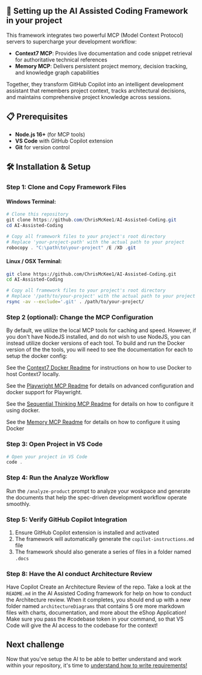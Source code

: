 ## 🚀 Setting up the AI Assisted Coding Framework in your project

This framework integrates two powerful MCP (Model Context Protocol) servers to supercharge your development workflow:

- **Context7 MCP**: Provides live documentation and code snippet retrieval for authoritative technical references
- **Memory MCP**: Delivers persistent project memory, decision tracking, and knowledge graph capabilities

Together, they transform GitHub Copilot into an intelligent development assistant that remembers project context, tracks architectural decisions, and maintains comprehensive project knowledge across sessions.

## 📋 Prerequisites

- **Node.js 16+** (for MCP tools)
- **VS Code** with GitHub Copilot extension
- **Git** for version control

## 🛠️ Installation & Setup

### Step 1: Clone and Copy Framework Files
#### Windows Terminal:
```powershell
# Clone this repository
git clone https://github.com/ChrisMcKee1/AI-Assisted-Coding.git
cd AI-Assisted-Coding

# Copy all framework files to your project's root directory
# Replace 'your-project-path' with the actual path to your project
robocopy . "C:\path\to\your-project" /E /XD .git
```

#### Linux / OSX Terminal:
```bash
git clone https://github.com/ChrisMcKee1/AI-Assisted-Coding.git
cd AI-Assisted-Coding

# Copy all framework files to your project's root directory
# Replace '/path/to/your-project' with the actual path to your project
rsync -av --exclude='.git' . /path/to/your-project/
```

### Step 2 (optional): Change the MCP Configuration

By default, we utilize the local MCP tools for caching and speed. However, if you don't have NodeJS installed, and do not wish to use NodeJS, you can instead utilize docker versions of each tool. To build and run the Docker version of the the tools, you will need to see the documentation for each to setup the docker config:

See the [Context7 Docker Readme](../../context7-docker.md) for instructions on how to use Docker to host Context7 locally.

See the [Playwright MCP Readme](https://github.com/microsoft/playwright-mcp) for details on advanced configuration and docker support for Playwright.

See the [Sequential Thinking MCP Readme](https://github.com/modelcontextprotocol/servers/tree/main/src/sequentialthinking) for details on how to configure it using docker.

See the [Memory MCP Readme](https://github.com/modelcontextprotocol/servers/tree/main/src/memory) for details on how to configure it using Docker

### Step 3: Open Project in VS Code

```powershell
# Open your project in VS Code
code .
```

### Step 4: Run the Analyze Workflow

Run the `/analyze-product` prompt to analyze your woskpace and generate the documents that help the spec-driven development workflow operate smoothly.

### Step 5: Verify GitHub Copilot Integration

1. Ensure GitHub Copilot extension is installed and activated
2. The framework will automatically generate the `copilot-instructions.md` file
3. The framework should also generate a series of files in a folder named `.docs`


### Step 8: Have the AI conduct Architecture Review

Have Copilot Create an Architecture Review of the repo. Take a look at the `README.md` in the AI Assisted Coding framework for help on how to conduct the Architecture review. When it completes, you should end up with a new folder named `architectureDiagrams` that contains 5 ore more markdown files with charts, documentation, and more about the eShop Application! Make sure you pass the #codebase token in your command, so that VS Code will give the AI access to the codebase for the context!

## Next challenge

Now that you've setup the AI to be able to better understand and work within your repository, it's time to [understand how to write requirements!](./2-requirements.md)